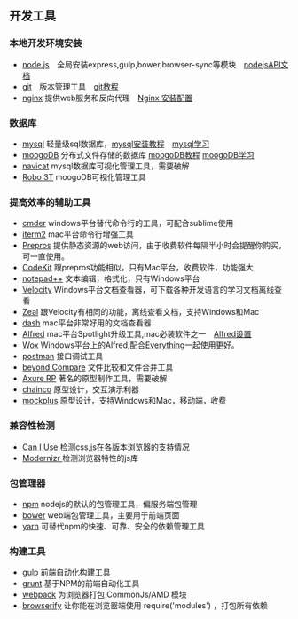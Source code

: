 ## 开发工具
### 本地开发环境安装
- [node.js](https://nodejs.org/en/)&emsp;全局安装express,gulp,bower,browser-sync等模块&emsp;[nodejsAPI文档](http://nodejs.cn/api/)
- [git](https://git-scm.com/)&emsp;版本管理工具&emsp;[git教程](https://git-scm.com/book/zh/v2)
- [nginx](http://nginx.org/en/download.html) 提供web服务和反向代理&emsp;[Nginx 安装配置](http://www.runoob.com/linux/nginx-install-setup.html)
### 数据库
- [mysql](https://www.mysql.com/cn/downloads/) 轻量级sql数据库，[mysql安装教程](http://www.cnblogs.com/lmh2072005/p/5656392.html)&emsp;[mysql学习](http://www.runoob.com/mysql/mysql-tutorial.html)
- [moogoDB](https://www.mongodb.com/download-center#atlas) 分布式文件存储的数据库 [moogoDB教程](http://www.cnblogs.com/zhongweiv/p/node_mongodb.html) [moogoDB学习](http://www.runoob.com/mongodb/mongodb-tutorial.html)
- [navicat](https://www.navicat.com/en/products) mysql数据库可视化管理工具，需要破解
- [Robo 3T](https://robomongo.org/) moogoDB可视化管理工具
### 提高效率的辅助工具
- [cmder](http://cmder.net/) windows平台替代命令行的工具，可配合sublime使用
- [iterm2](https://www.iterm2.com/) mac平台命令行增强工具
- [Prepros](https://prepros.io/downloads) 提供静态资源的web访问，由于收费软件每隔半小时会提醒你购买，可一直使用。
- [CodeKit](https://codekitapp.com/) 跟prepros功能相似，只有Mac平台，收费软件，功能强大
- [notepad++](https://notepad-plus-plus.org/zh/) 文本编辑，格式化，只有Windows平台
- [Velocity](http://velocity.silverlakesoftware.com/) Windows平台文档查看器，可下载各种开发语言的学习文档离线查看
- [Zeal](https://zealdocs.org/) 跟Velocity有相同的功能，离线查看文档，支持Windows和Mac
- [dash](https://kapeli.com/dash) mac平台非常好用的文档查看器
- [Alfred](https://www.alfredapp.com/) mac平台Spotlight升级工具,mac必装软件之一&emsp;[Alfred设置](https://sspai.com/post/32979)
- [Wox](http://www.getwox.com/) Windows平台上的Alfred,配合[Everything](https://www.voidtools.com/downloads/)一起使用更好。
- [postman](https://www.getpostman.com/apps) 接口调试工具
- [beyond Compare](https://www.scootersoftware.com/) 文件比较和文件合并工具
- [Axure RP](https://www.axure.com/features/new-in-8) 著名的原型制作工具，需要破解
- [chainco](http://chainco.mockplus.cn/) 原型设计，交互演示利器
- [mockplus](https://www.mockplus.cn/) 原型设计，支持Windows和Mac，移动端，收费
### 兼容性检测
- [Can I Use](http://caniuse.com/) 检测css,js在各版本浏览器的支持情况
- [Modernizr ](https://modernizr.com/) 检测浏览器特性的js库
### 包管理器
- [npm](http://npmjs.org/) nodejs的默认的包管理工具，偏服务端包管理
- [bower](https://bower.io/) web端包管理工具，主要用于前端页面
- [yarn](https://yarnpkg.com/zh-Hans/) 可替代npm的快速、可靠、安全的依赖管理工具
### 构建工具
- [gulp](https://gulpjs.com/) 前端自动化构建工具
- [grunt](https://gruntjs.com/) 基于NPM的前端自动化工具
- [webpack](https://doc.webpack-china.org/) 为浏览器打包 CommonJs/AMD 模块
- [browserify](http://browserify.org/) 让你能在浏览器端使用 require('modules') ，打包所有依赖
